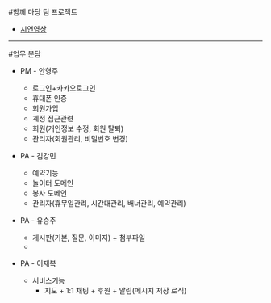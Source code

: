 #함께 마당 팀 프로젝트

+ [시연영상](https://youtu.be/S4rcpIbIyo0)
-----------------------------------------------------------------------------------------------------------------

#업무 분담

+ PM - 안형주
  + 로그인+카카오로그인
  + 휴대폰 인증
  + 회원가입
  + 계정 접근관련
  + 회원(개인정보 수정, 회원 탈퇴)
  + 관리자(회원관리, 비밀번호 변경)

+ PA - 김강민
  + 예약기능
  + 놀이터 도메인
  + 봉사 도메인
  + 관리자(휴무일관리, 시간대관리, 배너관리, 예약관리)

+ PA - 유승주
  + 게시판(기본, 질문, 이미지) + 첨부파일
  + 
+ PA - 이재복
  + 서비스기능
    + 지도 + 1:1 채팅 + 후원 + 알림(메시지 저장 로직)
